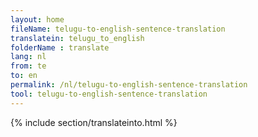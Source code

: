 ```yaml
---
layout: home
fileName: telugu-to-english-sentence-translation
translatein: telugu_to_english
folderName : translate
lang: nl
from: te
to: en
permalink: /nl/telugu-to-english-sentence-translation
tool: telugu-to-english-sentence-translation
---
```

{% include section/translateinto.html %}